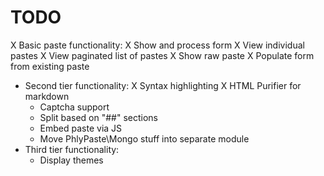# TODO

X Basic paste functionality:
  X Show and process form
  X View individual pastes
  X View paginated list of pastes
  X Show raw paste
  X Populate form from existing paste
- Second tier functionality:
  X Syntax highlighting
    X HTML Purifier for markdown
  - Captcha support
  - Split based on "##" sections
  - Embed paste via JS
  - Move PhlyPaste\Mongo stuff into separate module
- Third tier functionality:
  - Display themes
